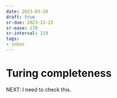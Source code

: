 ```yaml
---
date: 2023-03-20
draft: true
sr-due: 2023-12-22
sr-ease: 270
sr-interval: 219
tags:
- inbox
---
```


# Turing completeness

NEXT: I need to check this.